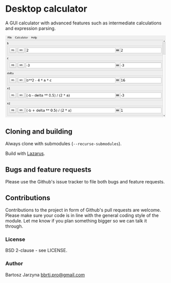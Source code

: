 # Desktop calculator
A GUI calculator with advanced features such as intermediate calculations and expression parsing.

![Screenshot](/screen.png)

## Cloning and building
Always clone with submodules (`--recurse-submodules`).

Build with [Lazarus](https://www.lazarus-ide.org/).

## Bugs and feature requests
Please use the Github's issue tracker to file both bugs and feature requests.

## Contributions
Contributions to the project in form of Github's pull requests are
welcome. Please make sure your code is in line with the general
coding style of the module. Let me know if you plan something
bigger so we can talk it through.

### License
BSD 2-clause - see LICENSE.

### Author
Bartosz Jarzyna <bbrtj.pro@gmail.com>


